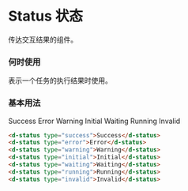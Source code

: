 # Status 状态

传达交互结果的组件。

### 何时使用

表示一个任务的执行结果时使用。

### 基本用法
<d-status type="success">Success</d-status>
<d-status type="error">Error</d-status>
<d-status type="warning">Warning</d-status>
<d-status type="initial">Initial</d-status>
<d-status type="waiting">Waiting</d-status>
<d-status type="running">Running</d-status>
<d-status type="invalid">Invalid</d-status>

```html
<d-status type="success">Success</d-status>
<d-status type="error">Error</d-status>
<d-status type="warning">Warning</d-status>
<d-status type="initial">Initial</d-status>
<d-status type="waiting">Waiting</d-status>
<d-status type="running">Running</d-status>
<d-status type="invalid">Invalid</d-status>
```